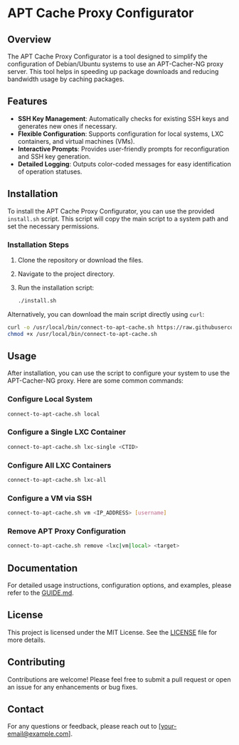 # APT Cache Proxy Configurator

## Overview

The APT Cache Proxy Configurator is a tool designed to simplify the configuration of Debian/Ubuntu systems to use an APT-Cacher-NG proxy server. This tool helps in speeding up package downloads and reducing bandwidth usage by caching packages.

## Features

- **SSH Key Management**: Automatically checks for existing SSH keys and generates new ones if necessary.
- **Flexible Configuration**: Supports configuration for local systems, LXC containers, and virtual machines (VMs).
- **Interactive Prompts**: Provides user-friendly prompts for reconfiguration and SSH key generation.
- **Detailed Logging**: Outputs color-coded messages for easy identification of operation statuses.

## Installation

To install the APT Cache Proxy Configurator, you can use the provided `install.sh` script. This script will copy the main script to a system path and set the necessary permissions.

### Installation Steps

1. Clone the repository or download the files.
2. Navigate to the project directory.
3. Run the installation script:

   ```bash
   ./install.sh
   ```

Alternatively, you can download the main script directly using `curl`:

```bash
curl -o /usr/local/bin/connect-to-apt-cache.sh https://raw.githubusercontent.com/yourusername/apt-cache-proxy-configurator/main/src/connect-to-apt-cache.sh
chmod +x /usr/local/bin/connect-to-apt-cache.sh
```

## Usage

After installation, you can use the script to configure your system to use the APT-Cacher-NG proxy. Here are some common commands:

### Configure Local System

```bash
connect-to-apt-cache.sh local
```

### Configure a Single LXC Container

```bash
connect-to-apt-cache.sh lxc-single <CTID>
```

### Configure All LXC Containers

```bash
connect-to-apt-cache.sh lxc-all
```

### Configure a VM via SSH

```bash
connect-to-apt-cache.sh vm <IP_ADDRESS> [username]
```

### Remove APT Proxy Configuration

```bash
connect-to-apt-cache.sh remove <lxc|vm|local> <target>
```

## Documentation

For detailed usage instructions, configuration options, and examples, please refer to the [GUIDE.md](docs/GUIDE.md).

## License

This project is licensed under the MIT License. See the [LICENSE](LICENSE) file for more details.

## Contributing

Contributions are welcome! Please feel free to submit a pull request or open an issue for any enhancements or bug fixes.

## Contact

For any questions or feedback, please reach out to [your-email@example.com].
